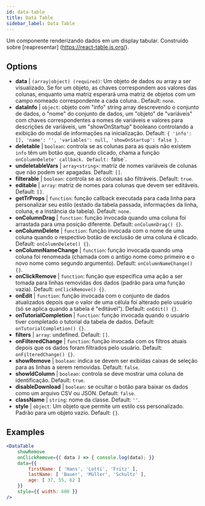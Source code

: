 ```yaml
---
id: data-table 
title: Data Table
sidebar_label: Data Table
---
```


Um componente renderizando dados em um display tabular. Construído sobre [reapresentar] (https://react-table.js.org/).

## Options

* __data__ | `(array|object) (required)`: Um objeto de dados ou array a ser visualizado. Se for um objeto, as chaves correspondem aos valores das colunas, enquanto uma matriz esperará uma matriz de objetos com um campo nomeado correspondente a cada coluna.. Default: `none`.
* __dataInfo__ | `object`: objeto com "info" string array descrevendo o conjunto de dados, o "nome" do conjunto de dados, um "objeto" de "variáveis" com chaves correspondentes a nomes de variáveis e valores para descrições de variáveis, um "showOnStartup" booleano controlando a exibição do modal de informações na inicialização. Default: `{
  'info': [],
  'name': '',
  'variables': null,
  'showOnStartup': false
}`.
* __deletable__ | `boolean`: controla se as colunas para as quais não existem `info` têm um botão que, quando clicado, chama a função `onColumnDelete' callback. Default: `false`.
* __undeletableVars__ | `array<string>`: matriz de nomes variáveis de colunas que não podem ser apagadas. Default: `[]`.
* __filterable__ | `boolean`: controla se as colunas são filtráveis. Default: `true`.
* __editable__ | `array`: matriz de nomes para colunas que devem ser editáveis. Default: `[]`.
* __getTrProps__ | `function`: função callback executada para cada linha para personalizar seu estilo (estado da tabela passada, informações da linha,
coluna, e a instância da tabela). Default: `none`.
* __onColumnDrag__ | `function`: função invocada quando uma coluna foi arrastada para uma posição diferente. Default: `onColumnDrag() {}`.
* __onColumnDelete__ | `function`: função invocada com o nome de uma coluna quando o respectivo botão de exclusão de uma coluna é clicado. Default: `onColumnDelete() {}`.
* __onColumnNameChange__ | `function`: função invocada quando uma coluna foi renomeada (chamada com o antigo nome como primeiro e o novo nome como segundo argumento). Default: `onColumnNameChange() {}`.
* __onClickRemove__ | `function`: função que especifica uma ação a ser tomada para linhas removidas dos dados (padrão para uma função vazia). Default: `onClickRemove() {}`.
* __onEdit__ | `function`: função invocada com o conjunto de dados atualizados depois que o valor de uma célula foi alterado pelo usuário (só se aplica quando a tabela é "editável"). Default: `onEdit() {}`.
* __onTutorialCompletion__ | `function`: função invocada quando o usuário tiver completado o tutorial da tabela de dados. Default: `onTutorialCompletion() {}`.
* __filters__ | `array`: undefined. Default: `[]`.
* __onFilteredChange__ | `function`: função invocada com os filtros atuais depois que os dados foram filtrados pelo usuário. Default: `onFilteredChange() {}`.
* __showRemove__ | `boolean`: indica se devem ser exibidas caixas de seleção para as linhas a serem removidas. Default: `false`.
* __showIdColumn__ | `boolean`: controla se deve mostrar uma coluna de identificação. Default: `true`.
* __disableDownload__ | `boolean`: se ocultar o botão para baixar os dados como um arquivo CSV ou JSON. Default: `false`.
* __className__ | `string`: nome da classe. Default: `''`.
* __style__ | `object`: Um objeto que permite um estilo css personalizado. Padrão para um objeto vazio. Default: `{}`.


## Examples

```jsx live
<DataTable
    showRemove
    onClickRemove={( data ) => { console.log(data); }}
    data={{ 
        firstName: [ 'Hans', 'Lotti', 'Fritz' ], 
        lastName: [ 'Bauer', 'Müller', 'Schultz' ],
        age: [ 37, 55, 62 ]
    }}
    style={{ width: 600 }}
/>
```


